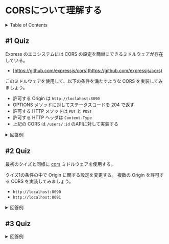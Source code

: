 # CORSについて理解する

<!-- START doctoc generated TOC please keep comment here to allow auto update -->
<!-- DON'T EDIT THIS SECTION, INSTEAD RE-RUN doctoc TO UPDATE -->
<details>
<summary>Table of Contents</summary>

- [CORSについて理解する](#corsについて理解する)
  - [#1 Quiz](#1-quiz)
  - [#2 Quiz](#2-quiz)
  - [#3 Quiz](#3-quiz)

</details>
<!-- END doctoc generated TOC please keep comment here to allow auto update -->

## #1 Quiz

Express のエコシステムには CORS の設定を簡単にできるミドルウェアが存在している。

- [https://github.com/expressjs/cors](https://github.com/expressjs/cors)

このミドルウェアを使用して、以下の条件を満たすような CORS を実装してみましょう。

- 許可する Origin は `http://loclahost:8090`
- OPTIONS メソッドに対してステータスコードを 204 で返す
- 許可する HTTP メソッドは `PUT` と `POST`
- 許可する HTTP ヘッダは `Content-Type`
- 上記の CORS は `/users/:id` のAPIに対して実装する

<details>
<summary>回答例</summary>

</details>

## #2 Quiz

最初のクイズと同様に [cors](https://github.com/expressjs/cors) ミドルウェアを使用する。

クイズ1の条件の中で Origin に関する設定を変更する。
複数の Origin を許可する CORS を実装してみましょう。

- `http://localhost:8090`
- `http://localhost:8091`

<details>
<summary>回答例</summary>

</details>

## #3 Quiz

<details>
<summary>回答例</summary>
</details>
